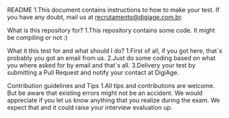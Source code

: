 README
1.This document contains instructions to how to make your test. If you have any doubt, mail us at recrutamento@digiage.com.br.

What is this repository for?
1.This repository contains some code. It might be compiling or not :)

What it this test for and what should I do?
1.First of all, if you got here, that´s probably you got an email from us. 2.Just do some coding based on what you where asked for by email and that´s all. 3.Delivery your test by submitting a Pull Request and notify your contact at DigiAge.

Contribution guidelines and Tips
1.All tips and contributions are welcome. But be aware that existing errors might not be an accident. We would appreciate if you let us know anything that you realize during the exam. We expect that and it could raise your interview evaluation up.
